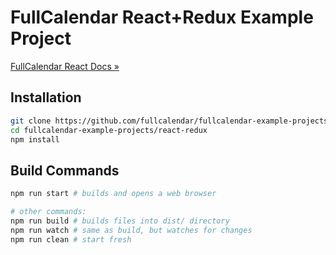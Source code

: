 
# FullCalendar React+Redux Example Project

[FullCalendar React Docs &raquo;](https://fullcalendar.io/docs/react)

## Installation

```bash
git clone https://github.com/fullcalendar/fullcalendar-example-projects.git
cd fullcalendar-example-projects/react-redux
npm install
```

## Build Commands

```bash
npm run start # builds and opens a web browser

# other commands:
npm run build # builds files into dist/ directory
npm run watch # same as build, but watches for changes
npm run clean # start fresh
```
